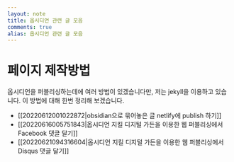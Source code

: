 ```yaml
---
layout: note
title: 옵시디언 관련 글 모음
comments: true
alias: 옵시디언 관련 글 모음
---
```

# 페이지 제작방법

옵시디언을 퍼블리싱하는데에 여러 방법이 있겠습니다만, 저는 jekyll을 이용하고 있습니다. 이 방법에 대해 한번 정리해 보겠습니다.

* [[20220612001022872|obsidian으로 묶어놓은 글 netlify에 publish 하기]]
* [[20220616005751843|옵시디언 지킬 디지털 가든을 이용한 웹 퍼블리싱에서 Facebook 댓글 달기]]
* [[20220621094316604|옵시디언 지킬 디지털 가든을 이용한 웹 퍼블리싱에서 Disqus 댓글 달기]]